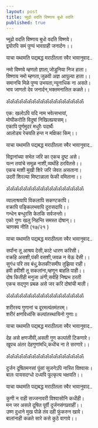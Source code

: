 ```yaml
---
layout: post
title: प्मूढो वदति विष्णाय बुधो वदति
published: true
---
```


प्मूढो वदति विष्णाय बुधो वदति विष्णवे।   
द्वयोरपि समं पुण्यं भावग्राही जनार्दनः।।  
  
याचा यथामति पद्यबद्ध मराठीतला स्वैर भावानुवाद..  
  
नमो विष्णवे म्हणतो ज्ञाता,जोडुनिया निज हाता।  
विष्णाय नमो म्हणता,जुळवी अज्ञ आपुल्या हाता।।  
समानचि मिळे पुण्य उभयता,न्यूनाधिक ना असते।  
भाव जाणतो देव जनार्दन,भक्तमनातिल कळते।।  
  
ॐॐॐॐॐॐॐॐॐॐॐॐॐॐॐॐॐॐ  
  
एक: खलोऽपि यदि नाम भवेत्सभायां,  
मोघीकरोति विदुषां निखिलप्रयासम्।  
एकापि पूर्णमुदरं मधुरैः पदार्थैः  
आलोड्य रेचयति हन्त न मक्षिका किम्।।  
  
याचा यथामति पद्यबद्ध मराठीतला स्वैर भावानुवाद..  
  
विद्वानांच्या सभेत जरि का एकच दुष्ट असे।  
यत्न तयांचे समूळ नाशी,व्यर्थहि ठरवितसे।।  
एकच माशी मुखी शिरे जरि जेवत असताना।  
उदरी शिरल्या मिष्टान्नाला फेकी वमिताना।।  
  
ॐॐॐॐॐॐॐॐॐॐॐॐॐॐॐॐॐॐ  
  
व्यालाश्रयापि विकलापि सकण्टकापि।  
वक्रापि पङ्किलभवापि दुरासदापि।।  
गन्धेन बन्धुरसि केतकि सर्वजन्तोः।  
एको गुणः खलु निहन्ति समस्त दोषान्।।  
चाणक्य नीति (१७/२१ )  
  
याचा यथामति पद्यबद्ध मराठीतला स्वैर भावानुवाद..  
  
सर्पांना तू आश्रय देसी,काटे धारण करिसी।  
वक्रहि असशी,पंकी वसशी,जवळ न येऊ देसी।।  
सुगंध परि तव बंधु,केतकी!समीप  तुझिया राही।  
हवी हवीशी तू सकलांना,म्हणून बाहति पाही।।  
दोष कितीही मनुजा अंगी,सर्वहि निष्प्रभ ठरती  
एकच सद्गुण प्रबळ असे जर करि दोषांची माती।  
  
ॐॐॐॐॐॐॐॐॐॐॐॐॐॐॐॐॐॐ  
  
शरीरस्य गुणानां च दूरमत्यंतमंतरम्।  
शरीरं क्षणविध्वंसि कल्पांतस्थायिनो गुणाः॥  
  
याचा यथामति पद्यबद्ध मराठीतला स्वैर भावानुवाद..  
  
देह असे क्षणजीवी,असती गुण कल्पांती टिकणारे।  
खूपच अंतर देहगुणांमधि,कधीच ना ते सरणारे।।  
  
ॐॐॐॐॐॐॐॐॐॐॐॐॐॐॐॐॐॐ  
  
दुर्जन दूषितमनसां पुंसां सुजनेऽपि नास्ति विश्वासः।  
बालः पायसदग्धो दध्यपि फूत्कृत्य भक्षयति।।  
  
याचा यथामति पद्यबद्ध मराठीतला स्वैर भावानुवाद..  
  
कुणी न राही सज्जनावरी विश्वासोनि कधीही।  
मन जर असले दूषित पूर्वी दुर्जनसंगप्रवाहीं।।  
उष्ण दुधाने मुख पोळे तंव दही फुंकरुन खावे।  
बालांनाही कळते सारे कसे कुठे वागावे।।   
  